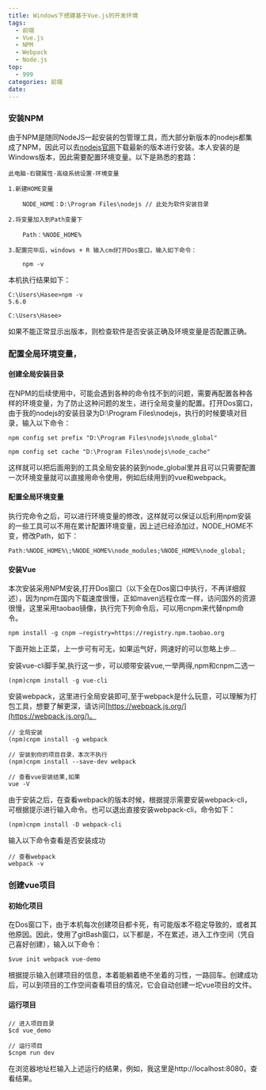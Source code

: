 ```yaml
---
title: Windows下搭建基于Vue.js的开发环境
tags: 
  - 前端
  - Vue.js
  - NPM
  - Webpack
  - Node.js
top:
  - 999
categories: 前端
date: 
---
```


### 安装NPM
由于NPM是随同NodeJS一起安装的包管理工具，而大部分新版本的nodejs都集成了NPM，因此可以去[nodejs官网](http://nodejs.cn/)下载最新的版本进行安装。本人安装的是Windows版本，因此需要配置环境变量。以下是熟悉的套路：

    此电脑-右键属性-高级系统设置-环境变量
    
	1.新建HOME变量

		NODE_HOME：D:\Program Files\nodejs // 此处为软件安装目录
	
	2.将变量加入到Path变量下
		
		Path：%NODE_HOME%

	3.配置完毕后，windows + R 输入cmd打开Dos窗口，输入如下命令：
	
		npm -v
本机执行结果如下：
	
	C:\Users\Hasee>npm -v
	5.6.0

	C:\Users\Hasee>


如果不能正常显示出版本，则检查软件是否安装正确及环境变量是否配置正确。

### 配置全局环境变量，
#### 创建全局安装目录
在NPM的后续使用中，可能会遇到各种的命令找不到的问题，需要再配置各种各样的环境变量，为了防止这种问题的发生，进行全局变量的配置。打开Dos窗口，由于我的nodejs的安装目录为D:\Program Files\nodejs，执行的时候要填对目录，输入以下命令：

	npm config set prefix "D:\Program Files\nodejs\node_global"
    
	npm config set cache "D:\Program Files\nodejs\node_cache"
	
这样就可以把后面用到的工具全局安装的装到node_global里并且可以只需要配置一次环境变量就可以直接用命令使用，例如后续用到的vue和webpack。
#### 配置全局环境变量
执行完命令之后，可以进行环境变量的修改，这样就可以保证以后利用npm安装的一些工具可以不用在累计配置环境变量，因上述已经添加过，NODE_HOME不变，修改Path，如下：
	
	Path:%NODE_HOME%\;%NODE_HOME%\node_modules;%NODE_HOME%\node_global;

#### 安装Vue
本次安装采用NPM安装,打开Dos窗口（以下全在Dos窗口中执行，不再详细叙述），因为npm在国内下载速度很慢，正如maven远程仓库一样，访问国外的资源很慢，这里采用taobao镜像，执行完下列命令后，可以用cnpm来代替npm命令。
	
	npm install -g cnpm –registry=https://registry.npm.taobao.org

下面开始上正菜，上一步可有可无，如果运气好，网速好的可以忽略上步...

安装vue-cli脚手架,执行这一步，可以顺带安装vue,一举两得,npm和cnpm二选一
	
	(npm)cnpm install -g vue-cli   

安装webpack，这里进行全局安装即可,至于webpack是什么玩意，可以理解为打包工具，想要了解更深，请访问[https://webpack.js.org/](https://webpack.js.org/)。

	// 全局安装
	(npm)cnpm install -g webpack

	// 安装到你的项目目录，本次不执行
	(npm)cnpm install --save-dev webpack

	// 查看vue安装结果,如果
	vue -V 

由于安装之后，在查看webpack的版本时候，根据提示需要安装webpack-cli，可根据提示进行输入命令。也可以退出直接安装webpack-cli，命令如下：

	(npm)cnpm install -D webpack-cli

输入以下命令查看是否安装成功
	
	// 查看webpack
	webpack -v

### 创建vue项目
#### 初始化项目
在Dos窗口下，由于本机每次创建项目都卡死，有可能版本不稳定导致的，或者其他原因。因此，使用了gitBash窗口，以下都是，不在累述，进入工作空间（凭自己喜好创建），输入以下命令：
	
	$vue init webpack vue-demo

根据提示输入创建项目的信息，本着能躺着绝不坐着的习性，一路回车。创建成功后，可以到项目的工作空间查看项目的情况，它会自动创建一坨vue项目的文件。

#### 运行项目

	// 进入项目目录
	$cd vue_demo

	// 运行项目
	$cnpm run dev

在浏览器地址栏输入上述运行的结果，例如，我这里是http://localhost:8080，查看结果。
